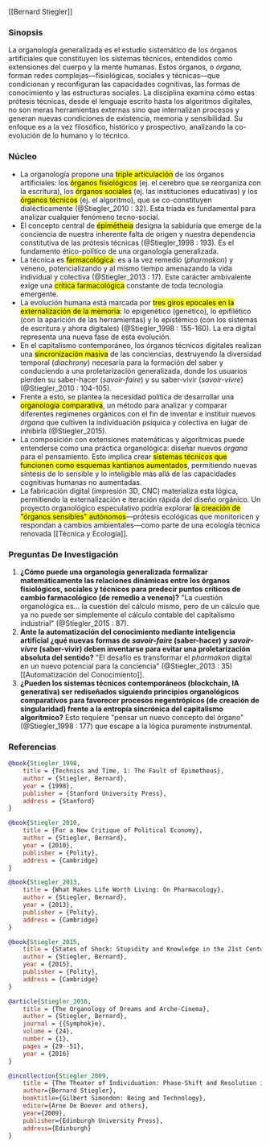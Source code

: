 [[Bernard Stiegler]]


### Sinopsis
La organología generalizada es el estudio sistemático de los órganos artificiales que constituyen los sistemas técnicos, entendidos como extensiones del cuerpo y la mente humanas. Estos órganos, o *órgana*, forman redes complejas—fisiológicas, sociales y técnicas—que condicionan y reconfiguran las capacidades cognitivas, las formas de conocimiento y las estructuras sociales. La disciplina examina cómo estas prótesis técnicas, desde el lenguaje escrito hasta los algoritmos digitales, no son meras herramientas externas sino que internalizan procesos y generan nuevas condiciones de existencia, memoria y sensibilidad. Su enfoque es a la vez filosófico, histórico y prospectivo, analizando la co-evolución de lo humano y lo técnico.

### Núcleo

-   La organología propone una <mark class='hltr-green'>triple articulación</mark> de los órganos artificiales: los <mark class='hltr-blue'>órganos fisiológicos</mark> (ej. el cerebro que se reorganiza con la escritura), los <mark class='hltr-blue'>órganos sociales</mark> (ej. las instituciones educativas) y los <mark class='hltr-blue'>órganos técnicos</mark> (ej. el algoritmo), que se co-constituyen dialécticamente (@Stiegler_2010 : 32). Esta tríada es fundamental para analizar cualquier fenómeno tecno-social.
-   El concepto central de <mark class='hltr-green'>épimētheia</mark> designa la sabiduría que emerge de la conciencia de nuestra inherente falta de origen y nuestra dependencia constitutiva de las prótesis técnicas (@Stiegler_1998 : 193). Es el fundamento ético-político de una organología generalizada.
-   La técnica es <mark class='hltr-green'>farmacológica</mark>: es a la vez remedio (*pharmakon*) y veneno, potencializando y al mismo tiempo amenazando la vida individual y colectiva (@Stiegler_2013 : 17). Este carácter ambivalente exige una <mark class='hltr-orange'>crítica farmacológica</mark> constante de toda tecnología emergente.
-   La evolución humana está marcada por <mark class='hltr-yellow'>tres giros epocales en la externalización de la memoria</mark>: lo epigenético (genético), lo epifilético (con la aparición de las herramientas) y lo epistémico (con los sistemas de escritura y ahora digitales) (@Stiegler_1998 : 155-160). La era digital representa una nueva fase de esta evolución.
-   En el capitalismo contemporáneo, los órganos técnicos digitales realizan una <mark class='hltr-red'>sincronización masiva</mark> de las conciencias, destruyendo la diversidad temporal (*diachrony*) necesaria para la formación del saber y conduciendo a una proletarización generalizada, donde los usuarios pierden su saber-hacer (*savoir-faire*) y su saber-vivir (*savoir-vivre*) (@Stiegler_2010 : 104-105).
-   Frente a esto, se plantea la necesidad política de desarrollar una <mark class='hltr-orange'>organología comparativa</mark>, un método para analizar y comparar diferentes regímenes orgánicos con el fin de inventar e instituir nuevos *órgana* que cultiven la individuación psíquica y colectiva en lugar de inhibirla (@Stiegler_2015).
-   La composición con extensiones matemáticas y algorítmicas puede entenderse como una práctica organológica: diseñar nuevos *órgana* para el pensamiento. Esto implica crear <mark class='hltr-purple'>sistemas técnicos que funcionen como esquemas kantianos aumentados</mark>, permitiendo nuevas síntesis de lo sensible y lo inteligible más allá de las capacidades cognitivas humanas no aumentadas.
-   La fabricación digital (impresión 3D, CNC) materializa esta lógica, permitiendo la externalización e iteración rápida del diseño orgánico. Un proyecto organológico especulativo podría explorar <mark class='hltr-purple'>la creación de "órganos sensibles" autónomos</mark>—prótesis ecológicas que monitoricen y respondan a cambios ambientales—como parte de una ecología técnica renovada [[Técnica y Ecología]].

### Preguntas De Investigación

1.  **¿Cómo puede una organología generalizada formalizar matemáticamente las relaciones dinámicas entre los órganos fisiológicos, sociales y técnicos para predecir puntos críticos de cambio farmacológico (de remedio a veneno)?** "La cuestión organológica es… la cuestión del cálculo mismo, pero de un cálculo que ya no puede ser simplemente el cálculo contable del capitalismo industrial" (@Stiegler_2015 : 87).
2.  **Ante la automatización del conocimiento mediante inteligencia artificial ¿qué nuevas formas de *savoir-faire* (saber-hacer) y *savoir-vivre* (saber-vivir) deben inventarse para evitar una proletarización absoluta del sentido?** "El desafío es transformar el *pharmakon* digital en un nuevo potencial para la conciencia" (@Stiegler_2013 : 35) [[Automatización del Conocimiento]].
3.  **¿Pueden los sistemas técnicos contemporáneos (blockchain, IA generativa) ser rediseñados siguiendo principios organológicos comparativos para favorecer procesos negentrópicos (de creación de singularidad) frente a la entropía sincrónica del capitalismo algorítmico?** Esto requiere "pensar un nuevo concepto del órgano" (@Stiegler_1998 : 177) que escape a la lógica puramente instrumental.

### Referencias

```bibtex
@book{Stiegler_1998,
	title = {Technics and Time, 1: The Fault of Epimetheus},
	author = {Stiegler, Bernard},
	year = {1998},
	publisher = {Stanford University Press},
	address = {Stanford}
}

@book{Stiegler_2010,
	title = {For a New Critique of Political Economy},
	author = {Stiegler, Bernard},
	year = {2010},
	publisher = {Polity},
	address = {Cambridge}
}

@book{Stiegler_2013,
	title = {What Makes Life Worth Living: On Pharmacology},
	author = {Stiegler, Bernard},
	year = {2013},
	publisher = {Polity},
	address = {Cambridge}
}

@book{Stiegler_2015,
	title = {States of Shock: Stupidity and Knowledge in the 21st Century},
	author = {Stiegler, Bernard},
	year = {2015},
	publisher = {Polity},
	address = {Cambridge}
}

@article{Stiegler_2016,
	title = {The Organology of Dreams and Arche-Cinema},
	author = {Stiegler, Bernard},
	journal = {{Symphok}e},
	volume = {24},
	number = {1},
	pages = {29--51},
	year = {2016}
}

@incollection{Stiegler_2009,
	title = {The Theater of Individuation: Phase-Shift and Resolution in Simondon and Heidegger},
    author={Bernard Stiegler},  
    booktitle={Gilbert Simondon: Being and Technology},  
    editor={Arne De Boever and others},  
    year={2009},  
    publisher={Edinburgh University Press},  
    address={Edinburgh}
}
```
